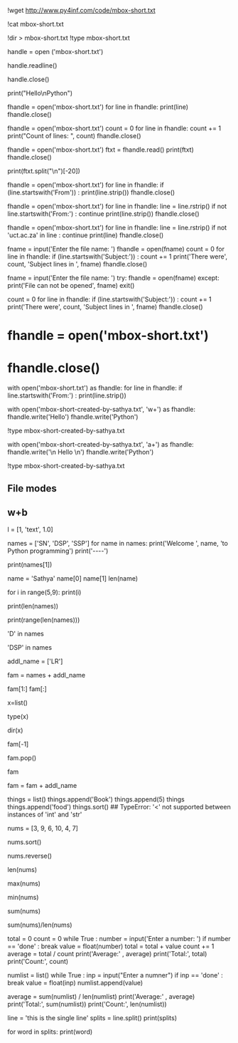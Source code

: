 
!wget http://www.py4inf.com/code/mbox-short.txt

!cat mbox-short.txt

!dir > mbox-short.txt
!type mbox-short.txt

handle = open ('mbox-short.txt')

handle.readline()

handle.close()

print("Hello\nPython")

fhandle = open('mbox-short.txt')
for line in fhandle:
    print(line)
fhandle.close()


fhandle = open('mbox-short.txt')
count = 0
for line in fhandle:
    count += 1
print("Count of lines: ", count)
fhandle.close()

fhandle = open('mbox-short.txt')
ftxt = fhandle.read()
print(ftxt)
fhandle.close()

print(ftxt.split("\n")[-20])

fhandle = open('mbox-short.txt')
for line in fhandle:
    if (line.startswith('From')) :
        print(line.strip())
fhandle.close()

fhandle = open('mbox-short.txt')
for line in fhandle:
    line = line.rstrip()
    if not line.startswith('From:') :
        continue
    print(line.strip())
fhandle.close()


fhandle = open('mbox-short.txt')
for line in fhandle:
    line = line.rstrip()
    if not 'uct.ac.za' in line :
        continue
    print(line)
fhandle.close()


fname = input('Enter the file name: ')
fhandle = open(fname)
count = 0
for line in fhandle:
    if (line.startswith('Subject:')) :
        count += 1
print('There were', count, 'Subject lines in ', fname)
fhandle.close()


fname = input('Enter the file name: ')
try:
    fhandle = open(fname)
except:
    print('File can not be opened', fname)
    exit()
    
count = 0
for line in fhandle:
    if (line.startswith('Subject:')) :
        count += 1
print('There were', count, 'Subject lines in ', fname)
fhandle.close()


# fhandle = open('mbox-short.txt')
# fhandle.close()
with open('mbox-short.txt') as fhandle:
    for line in fhandle:
        if line.startswith('From:') :
            print(line.strip())


with open('mbox-short-created-by-sathya.txt', 'w+') as fhandle:
    fhandle.write('Hello')
    fhandle.write('Python')


!type mbox-short-created-by-sathya.txt

with open('mbox-short-created-by-sathya.txt', 'a+') as fhandle:
    fhandle.write('\n Hello \n')
    fhandle.write('Python')


!type mbox-short-created-by-sathya.txt

## File modes
## w+b

l = [1, 'text', 1.0]


names = ['SN', 'DSP', 'SSP']
for name in names:
    print('Welcome ', name, 'to Python programming')
print('----')


print(names[1])

name = 'Sathya'
name[0]
name[1]
len(name)

for i in range(5,9):
    print(i)

print(len(names))


print(range(len(names)))


'D' in names

'DSP' in names


addl_name = ['LR']

fam = names + addl_name

fam[1:]
fam[:]


x=list()

type(x)

dir(x)

fam[-1]

fam.pop()

fam

fam = fam + addl_name

things = list()
things.append('Book')
things.append(5)
things
things.append('food')
things.sort() ## TypeError: '<' not supported between instances of 'int' and 'str'

nums = [3, 9, 6, 10, 4, 7]

nums.sort()

nums.reverse()

len(nums)

max(nums)

min(nums)

sum(nums)

sum(nums)/len(nums)

total = 0
count = 0
while True :
    number = input('Enter a number: ')
    if number == 'done' : break
    value = float(number)
    total = total + value
    count += 1
average = total / count
print('Average:' , average)
print('Total:', total)
print('Count:', count)

numlist = list()
while True :
    inp = input("Enter a numner")
    if inp == 'done' : break
    value = float(inp)
    numlist.append(value)
    
average = sum(numlist) / len(numlist)
print('Average:' , average)
print('Total:', sum(numlist))
print('Count:', len(numlist))


line = 'this is the single line'
splits = line.split()
print(splits)


for word in splits:
    print(word)

